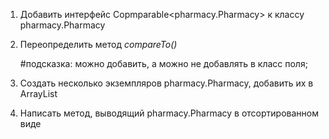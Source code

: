 1. Добавить интерфейс Copmparable<pharmacy.Pharmacy> к классу pharmacy.Pharmacy

2. Переопределить метод *compareTo()*

   #подсказка: можно добавить, а можно не добавлять в класс поля;

3. Создать несколько экземпляров pharmacy.Pharmacy, добавить их в ArrayList

4. Написать метод, выводящий pharmacy.Pharmacy в отсортированном виде